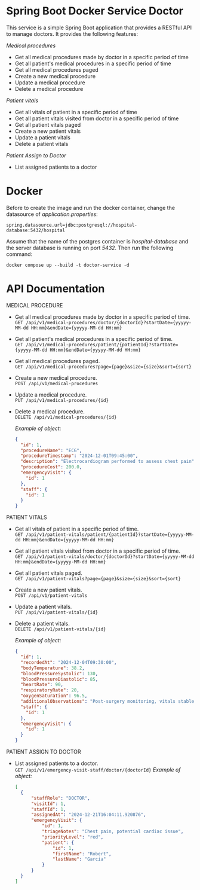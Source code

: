 Spring Boot Docker Service Doctor
==========================
This service is a simple Spring Boot application that provides a RESTful API to manage doctors.
It provides the following features:

_Medical procedures_
- Get all medical procedures made by doctor in a specific period of time
- Get all patient's medical procedures in a specific period of time
- Get all medical procedures paged
- Create a new medical procedure
- Update a medical procedure
- Delete a medical procedure

_Patient vitals_
- Get all vitals of patient in a specific period of time
- Get all patient vitals visited from doctor in a specific period of time
- Get all patient vitals paged
- Create a new patient vitals
- Update a patient vitals
- Delete a patient vitals

_Patient Assign to Doctor_
- List assigned patients to a doctor

Docker
========
Before to create the image and run the docker container, change the datasource of _application.properties_:
```
spring.datasource.url=jdbc:postgresql://hospital-database:5432/hospital
```
Assume that the name of the postgres container is *hospital-database* and the server database is running on port *5432*.
Then run the following command:
```
docker compose up --build -t doctor-service -d
```

API Documentation
========
MEDICAL PROCEDURE
- Get all medical procedures made by doctor in a specific period of time.<br/>
`GET /api/v1/medical-procedures/doctor/{doctorId}?startDate={yyyyy-MM-dd HH:mm}&endDate={yyyyy-MM-dd HH:mm}`
- Get all patient's medical procedures in a specific period of time.<br/>
`GET /api/v1/medical-procedures/patient/{patientId}?startDate={yyyyy-MM-dd HH:mm}&endDate={yyyyy-MM-dd HH:mm}`
- Get all medical procedures paged.<br/>
`GET /api/v1/medical-procedures?page={page}&size={size}&sort={sort}`
- Create a new medical procedure.<br/>
`POST /api/v1/medical-procedures`
- Update a medical procedure.<br/>
`PUT /api/v1/medical-procedures/{id}`
- Delete a medical procedure.<br/>
`DELETE /api/v1/medical-procedures/{id}`

  _Example of object:_
    ```json
    {
      "id": 1,
      "procedureName": "ECG",
      "procedureTimestamp": "2024-12-01T09:45:00",
      "description": "Electrocardiogram performed to assess chest pain",
      "procedureCost": 200.0,
      "emergencyVisit": {
        "id": 1
      },
      "staff": {
        "id": 1
      }
    }
    ```

PATIENT VITALS
- Get all vitals of patient in a specific period of time.<br/>
`GET /api/v1/patient-vitals/patient/{patientId}?startDate={yyyyy-MM-dd HH:mm}&endDate={yyyyy-MM-dd HH:mm}`
- Get all patient vitals visited from doctor in a specific period of time.<br/>
`GET /api/v1/patient-vitals/doctor/{doctorId}?startDate={yyyyy-MM-dd HH:mm}&endDate={yyyyy-MM-dd HH:mm}`
- Get all patient vitals paged.<br/>
`GET /api/v1/patient-vitals?page={page}&size={size}&sort={sort}`
- Create a new patient vitals.<br/>
`POST /api/v1/patient-vitals`
- Update a patient vitals.<br/>
`PUT /api/v1/patient-vitals/{id}`
- Delete a patient vitals.<br/>
`DELETE /api/v1/patient-vitals/{id}`

  _Example of object:_
  ```json
  {
    "id": 1,
    "recordedAt": "2024-12-04T09:30:00",
    "bodyTemperature": 38.2,
    "bloodPressureSystolic": 130,
    "bloodPressureDiastolic": 85,
    "heartRate": 90,
    "respiratoryRate": 20,
    "oxygenSaturation": 96.5,
    "additionalObservations": "Post-surgery monitoring, vitals stable",
    "staff": {
      "id": 1
    },
    "emergencyVisit": {
      "id": 1
    }
  }
  ```
PATIENT ASSIGN TO DOCTOR
- List assigned patients to a doctor.<br/>
`GET /api/v1/emergency-visit-staff/doctor/{doctorId}`
  _Example of object:_
  ```json
  [
    {
        "staffRole": "DOCTOR",
        "visitId": 1,
        "staffId": 1,
        "assignedAt": "2024-12-21T16:04:11.920876",
        "emergencyVisit": {
            "id": 1,
            "triageNotes": "Chest pain, potential cardiac issue",
            "priorityLevel": "red",
            "patient": {
                "id": 1,
                "firstName": "Robert",
                "lastName": "Garcia"
            }
        }
    }
  ]
  ```